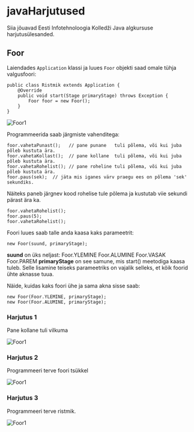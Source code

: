 # javaHarjutused

Siia jõuavad Eesti Infotehnoloogia Kolledži Java algkursuse harjutusülesanded.

## Foor

Laiendades `Application` klassi ja luues `Foor` objekti saad omale tühja valgusfoori:

```
public class Ristmik extends Application {
    @Override
    public void start(Stage primaryStage) throws Exception {
        Foor foor = new Foor();
    }
}
```

![Foor1](/readme/Foor.png?raw=true)

Programmeerida saab järgmiste vahenditega:
```
foor.vahetaPunast();   // pane punane   tuli põlema, või kui juba põleb kustuta ära.
foor.vahetaKollast();  // pane kollane  tuli põlema, või kui juba põleb kustuta ära.
foor.vahetaRohelist(); // pane roheline tuli põlema, või kui juba põleb kustuta ära.
foor.paus(sek);  // jäta mis iganes värv praegu ees on põlema 'sek' sekundiks.
```

Näiteks paneb järgnev kood rohelise tule põlema ja kustutab viie sekundi pärast ära ka.
```
foor.vahetaRohelist();
foor.paus(5);
foor.vahetaRohelist();
``` 

Foori luues saab talle anda kaasa kaks parameetrit:
```
new Foor(suund, primaryStage);
```

**suund** on üks neljast: Foor.YLEMINE
                          Foor.ALUMINE
                          Foor.VASAK
                          Foor.PAREM
**primaryStage** on see samune, mis start() meetodiga kaasa tuleb. Selle lisamine teiseks parameetriks on vajalik selleks, et kõik foorid ühte aknasse tuua.

Näide, kuidas kaks foori ühe ja sama akna sisse saab:
```
new Foor(Foor.YLEMINE, primaryStage);
new Foor(Foor.ALUMINE, primaryStage);
```

### Harjutus 1

Pane kollane tuli vilkuma

![Foor1](/readme/FoorKollane.gif?raw=true)

### Harjutus 2

Programmeeri terve foori tsükkel

![Foor1](/readme/FoorTsykkel.gif?raw=true)

### Harjutus 3

Programmeeri terve ristmik.

![Foor1](/readme/FoorRistmik.gif?raw=true)
